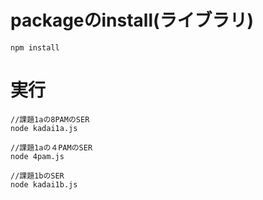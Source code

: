 # packageのinstall(ライブラリ)
```
npm install
```

# 実行
```
//課題1aの8PAMのSER
node kadai1a.js

//課題1aの４PAMのSER
node 4pam.js

//課題1bのSER
node kadai1b.js
```
